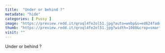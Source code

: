 ```yaml
---
title:  "Under or behind ?"
metadate: "hide"
categories: [ Pussy ]
image: "https://preview.redd.it/qroql4fe2ol51.jpg?auto=webp&s=ed624faddfc3c3b52efdf3dfcbe1dbe5248d5281"
thumb: "https://preview.redd.it/qroql4fe2ol51.jpg?width=1080&crop=smart&auto=webp&s=347a93ff89e3756db0cdc28530e9e3b2b9844bfe"
visit: ""
---
```

Under or behind ?
